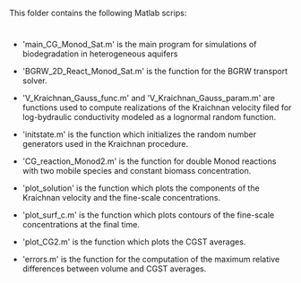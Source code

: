 This folder contains the following Matlab scrips:
#

- 'main_CG_Monod_Sat.m' is the main program for simulations of biodegradation in heterogeneous aquifers

- 'BGRW_2D_React_Monod_Sat.m' is the function for the BGRW transport solver.

- 'V_Kraichnan_Gauss_func.m' and 'V_Kraichnan_Gauss_param.m' are functions used to compute realizations of the Kraichnan velocity filed for log-bydraulic conductivity modeled as a lognormal random function.

- 'initstate.m' is the function which initializes the random number generators used in the Kraichnan procedure.

- 'CG_reaction_Monod2.m' is the function for double Monod reactions with two mobile species and constant biomass concentration.

- 'plot_solution' is the function which plots the components of the Kraichnan velocity and the fine-scale concentrations.

- 'plot_surf_c.m' is the function which plots contours of the fine-scale concentrations at the final time.

- 'plot_CG2.m' is the function which plots the CGST averages.

- 'errors.m' is the function for the computation of the maximum relative differences between volume and CGST averages.
